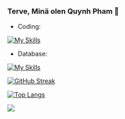 
### Terve, Minä olen Quynh Pham 👋

- Coding: 

[![My Skills](https://skills.thijs.gg/icons?i=java,python,cpp&theme=light)](https://skills.thijs.gg)

- Database:

[![My Skills](https://skills.thijs.gg/icons?i=mysql,postgres,&theme=light)](https://skills.thijs.gg)

[![GitHub Streak](https://streak-stats.demolab.com/?user=ttqp2812fi&theme=blue-green&border_radius=1&date_format=j%2Fn%5B%2FY%5D)](https://git.io/streak-stats)

[![Top Langs](https://github-readme-stats.vercel.app/api/top-langs/?username=ttqp2812fi&layout=compact)](https://github.com/ttqp2812fi/github-readme-stats)

![](https://komarev.com/ghpvc/?username=ttqp2812fi&color=brightgreen)
